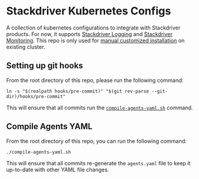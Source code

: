 # Stackdriver Kubernetes Configs

A collection of kubernetes configurations to integrate with Stackdriver
products. For now, it supports [Stackdriver Logging](https://cloud.google.com/logging/)
and [Stackdriver Monitoring](https://cloud.google.com/monitoring/). This repo is only used
for [manual customized installation](https://cloud.google.com/monitoring/kubernetes-engine/customizing) 
on existing cluster.

## Setting up git hooks

From the root directory of this repo, please run the following command:

```
ln -s "$(realpath hooks/pre-commit)" "$(git rev-parse --git-dir)/hooks/pre-commit"
```

This will ensure that all commits run the
[`compile-agents-yaml.sh`](#compile-agents-yaml) command.

## Compile Agents YAML<a name="compile-agents-yaml"></a>

From the root directory of this repo, you can run the following command:

```
./compile-agents-yaml.sh
```

This will ensure that all commits re-generate the `agents.yaml` file to keep it
up-to-date with other YAML file changes.

